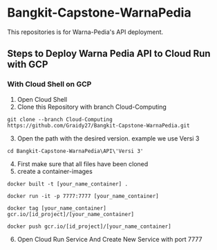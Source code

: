 # Bangkit-Capstone-WarnaPedia
This repositories is for Warna-Pedia's API deployment.
## Steps to Deploy Warna Pedia API to Cloud Run with GCP 
### With Cloud Shell on GCP
1. Open Cloud Shell
2. Clone this Repository with branch Cloud-Computing <br>
```console
git clone --branch Cloud-Computing https://github.com/Graidy27/Bangkit-Capstone-WarnaPedia.git
```
3. Open the path with the desired version. example we use Versi 3 <br>
```console
cd Bangkit-Capstone-WarnaPedia\API\'Versi 3'
``` 
4. First make sure that all files have been cloned
5. create a container-images<br>
```console
docker built -t [your_name_container] .
```
```console
docker run -it -p 7777:7777 [your_name_container]
```
```console
docker tag [your_name_container] gcr.io/[id_project]/[your_name_container]
```
```console
docker push gcr.io/[id_project]/[your_name_container]
```
6.  Open Cloud Run Service And Create New Service with port 7777
